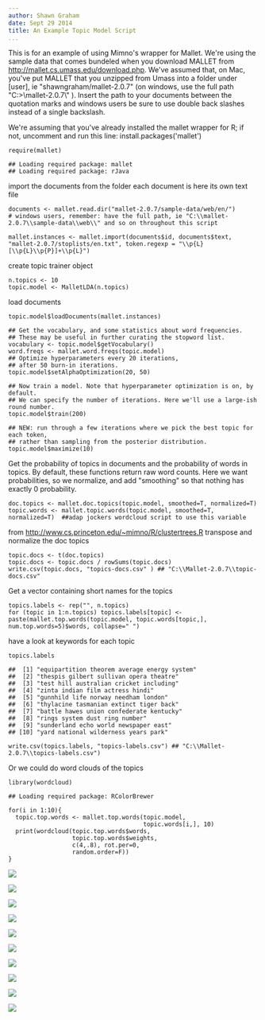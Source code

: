 ```yaml
---
author: Shawn Graham
date: Sept 29 2014
title: An Example Topic Model Script
...
```


This is for an example of using Mimno's wrapper for Mallet. We're using
the sample data that comes bundeled when you download MALLET from
<http://mallet.cs.umass.edu/download.php>. We've assumed that, on Mac,
you've put MALLET that you unzipped from Umass into a folder under
[user], ie "shawngraham/mallet-2.0.7" (on windows, use the full path
"C:\>\\mallet-2.0.7\\" ). Insert the path to your documents between the
quotation marks and windows users be sure to use double back slashes
instead of a single backslash.

We're assuming that you've already installed the mallet wrapper for R;
if not, uncomment and run this line: install.packages('mallet')

    require(mallet)

    ## Loading required package: mallet
    ## Loading required package: rJava

import the documents from the folder each document is here its own text
file

    documents <- mallet.read.dir("mallet-2.0.7/sample-data/web/en/") 
    # windows users, remember: have the full path, ie "C:\\mallet-2.0.7\\sample-data\\web\\" and so on throughout this script

    mallet.instances <- mallet.import(documents$id, documents$text, "mallet-2.0.7/stoplists/en.txt", token.regexp = "\\p{L}[\\p{L}\\p{P}]+\\p{L}")

create topic trainer object

    n.topics <- 10
    topic.model <- MalletLDA(n.topics)

load documents

    topic.model$loadDocuments(mallet.instances)

    ## Get the vocabulary, and some statistics about word frequencies.
    ## These may be useful in further curating the stopword list.
    vocabulary <- topic.model$getVocabulary()
    word.freqs <- mallet.word.freqs(topic.model)
    ## Optimize hyperparameters every 20 iterations,
    ## after 50 burn-in iterations.
    topic.model$setAlphaOptimization(20, 50)

    ## Now train a model. Note that hyperparameter optimization is on, by default.
    ## We can specify the number of iterations. Here we'll use a large-ish round number.
    topic.model$train(200)

    ## NEW: run through a few iterations where we pick the best topic for each token,
    ## rather than sampling from the posterior distribution.
    topic.model$maximize(10)

Get the probability of topics in documents and the probability of words
in topics. By default, these functions return raw word counts. Here we
want probabilities, so we normalize, and add "smoothing" so that nothing
has exactly 0 probability.

    doc.topics <- mallet.doc.topics(topic.model, smoothed=T, normalized=T)
    topic.words <- mallet.topic.words(topic.model, smoothed=T, normalized=T)  ##adap jockers wordcloud script to use this variable

from <http://www.cs.princeton.edu/~mimno/R/clustertrees.R> transpose and
normalize the doc topics

    topic.docs <- t(doc.topics)
    topic.docs <- topic.docs / rowSums(topic.docs)
    write.csv(topic.docs, "topics-docs.csv" ) ## "C:\\Mallet-2.0.7\\topic-docs.csv"

Get a vector containing short names for the topics

    topics.labels <- rep("", n.topics)
    for (topic in 1:n.topics) topics.labels[topic] <- paste(mallet.top.words(topic.model, topic.words[topic,], num.top.words=5)$words, collapse=" ")

have a look at keywords for each topic

    topics.labels

    ##  [1] "equipartition theorem average energy system"
    ##  [2] "thespis gilbert sullivan opera theatre"     
    ##  [3] "test hill australian cricket including"     
    ##  [4] "zinta indian film actress hindi"            
    ##  [5] "gunnhild life norway needham london"        
    ##  [6] "thylacine tasmanian extinct tiger back"     
    ##  [7] "battle hawes union confederate kentucky"    
    ##  [8] "rings system dust ring number"              
    ##  [9] "sunderland echo world newspaper east"       
    ## [10] "yard national wilderness years park"

    write.csv(topics.labels, "topics-labels.csv") ## "C:\\Mallet-2.0.7\\topics-labels.csv")

Or we could do word clouds of the topics

    library(wordcloud)

    ## Loading required package: RColorBrewer

    for(i in 1:10){
      topic.top.words <- mallet.top.words(topic.model,
                                          topic.words[i,], 10)
      print(wordcloud(topic.top.words$words,
                      topic.top.words$weights,
                      c(4,.8), rot.per=0,
                      random.order=F))
    }

![](media/image1.png)

![](media/image2.png)

![](media/image3.png)

![](media/image4.png)

![](media/image5.png)

![](media/image6.png)

![](media/image7.png)

![](media/image8.png)

![](media/image9.png)

![](media/image10.png)
